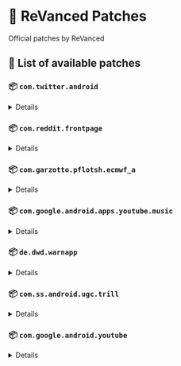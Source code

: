 # 🧩 ReVanced Patches

Official patches by ReVanced

## 📜 List of available patches

### 📦 `com.twitter.android`
<details>

| 💊 Patch | 📜 Description | 🏹 Target Version |
|:--------:|:--------------:|:-----------------:|
| `timeline-ads` | Removes ads from the Twitter timeline. | all |
</details>

### 📦 `com.reddit.frontpage`
<details>

| 💊 Patch | 📜 Description | 🏹 Target Version |
|:--------:|:--------------:|:-----------------:|
| `general-reddit-ads` | Removes general ads from the Reddit frontpage and subreddits. | all |
</details>

### 📦 `com.garzotto.pflotsh.ecmwf_a`
<details>

| 💊 Patch | 📜 Description | 🏹 Target Version |
|:--------:|:--------------:|:-----------------:|
| `pflotsh-ecmwf-subscription-unlock` | Unlocks all subscription features. | 3.5.4 |
</details>

### 📦 `com.google.android.apps.youtube.music`
<details>

| 💊 Patch | 📜 Description | 🏹 Target Version |
|:--------:|:--------------:|:-----------------:|
| `minimized-playback-music` | Enables minimized playback on Kids music. | 5.17.51 |
| `tasteBuilder-remover` | Removes the "Tell us which artists you like" card from the home screen. | 5.16.51 |
| `hide-get-premium` | Removes all "Get Premium" evidences from the avatar menu. | 5.17.51 |
| `compact-header` | Hides the music category bar at the top of the homepage. | 5.16.51 |
| `upgrade-button-remover` | Removes the upgrade tab from the pivot bar. | 5.17.51 |
| `background-play` | Enables playing music in the background. | 5.17.51 |
| `music-microg-support` | Allows YouTube Music ReVanced to run without root and under a different package name. | 5.17.51 |
| `music-video-ads` | Removes ads in the music player. | 5.17.51 |
| `codecs-unlock` | Adds more audio codec options. The new audio codecs usually result in better audio quality. | 5.17.51 |
| `exclusive-audio-playback` | Enables the option to play music without video. | 5.17.51 |
</details>

### 📦 `de.dwd.warnapp`
<details>

| 💊 Patch | 📜 Description | 🏹 Target Version |
|:--------:|:--------------:|:-----------------:|
| `promo-code-unlock` | Disables the validation of promo code. Any code will work to unlock all features. | all |
</details>

### 📦 `com.ss.android.ugc.trill`
<details>

| 💊 Patch | 📜 Description | 🏹 Target Version |
|:--------:|:--------------:|:-----------------:|
| `tiktok-ads` | Removes ads from TikTok. | all |
</details>

### 📦 `com.google.android.youtube`
<details>

| 💊 Patch | 📜 Description | 🏹 Target Version |
|:--------:|:--------------:|:-----------------:|
| `swipe-controls` | Adds volume and brightness swipe controls. | 17.32.35 |
| `seekbar-tapping` | Enables tap-to-seek on the seekbar of the video player. | 17.32.35 |
| `minimized-playback` | Enables minimized and background playback. | 17.32.35 |
| `amoled` | Enables pure black theme. | 17.32.35 |
| `disable-create-button` | Hides the create button in the navigation bar. | 17.32.35 |
| `hide-cast-button` | Hides the cast button in the video player. | all |
| `return-youtube-dislike` | Shows the dislike count of videos using the Return YouTube Dislike API. | 17.32.35 |
| `hide-autoplay-button` | Hides the autoplay button in the video player. | 17.32.35 |
| `premium-heading` | Shows premium branding on the home screen. | all |
| `custom-branding` | Changes the YouTube launcher icon and name to your choice (defaults to ReVanced). | all |
| `disable-fullscreen-panels` | Disables video description and comments panel in fullscreen view. | 17.32.35 |
| `old-quality-layout` | Enables the original quality flyout menu. | 17.32.35 |
| `hide-shorts-button` | Hides the shorts button on the navigation bar. | 17.32.35 |
| `hide-watermark` | Hides creator's watermarks on videos. | 17.32.35 |
| `sponsorblock` | Integrate SponsorBlock. | 17.32.35 |
| `enable-wide-searchbar` | Replaces the search icon with a wide search bar. This will hide the YouTube logo when active. | 17.32.35 |
| `tablet-mini-player` | Enables the tablet mini player layout. | 17.32.35 |
| `custom-video-buffer` | Lets you change the buffers of videos. | 17.32.35 |
| `always-autorepeat` | Always repeats the playing video again. | 17.32.35 |
| `microg-support` | Allows YouTube ReVanced to run without root and under a different package name with Vanced MicroG | 17.32.35 |
| `settings` | Adds settings for ReVanced to YouTube. | all |
| `enable-debugging` | Enables app debugging by patching the manifest file. | all |
| `custom-playback-speed` | Adds more video playback speed options. | 17.32.35 |
| `hdr-auto-brightness` | Makes the brightness of HDR videos follow the system default. | 17.32.35 |
| `remember-video-quality` | Adds the ability to remember the video quality you chose in the video quality flyout. | 17.32.35 |
| `video-ads` | Removes ads in the video player. | 17.32.35 |
| `general-ads` | Removes general ads. | 17.32.35 |
| `hide-infocard-suggestions` | Hides infocards in videos. | 17.32.35 |
</details>


